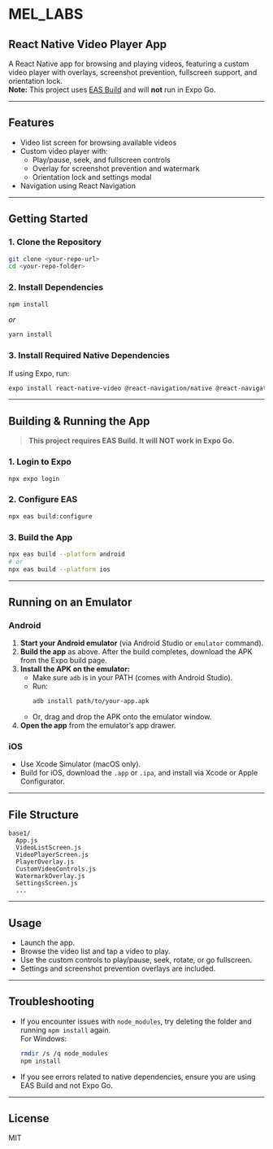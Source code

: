 # MEL_LABS  
## React Native Video Player App

A React Native app for browsing and playing videos, featuring a custom video player with overlays, screenshot prevention, fullscreen support, and orientation lock.  
**Note:** This project uses [EAS Build](https://docs.expo.dev/build/introduction/) and will **not** run in Expo Go.

---

## Features

- Video list screen for browsing available videos
- Custom video player with:
  - Play/pause, seek, and fullscreen controls
  - Overlay for screenshot prevention and watermark
  - Orientation lock and settings modal
- Navigation using React Navigation

---

## Getting Started

### 1. Clone the Repository

```sh
git clone <your-repo-url>
cd <your-repo-folder>
```

### 2. Install Dependencies

```sh
npm install
```
_or_
```sh
yarn install
```

### 3. Install Required Native Dependencies

If using Expo, run:
```sh
expo install react-native-video @react-navigation/native @react-navigation/native-stack expo-screen-orientation expo-screen-capture
```

---

## Building & Running the App

> **This project requires EAS Build. It will NOT work in Expo Go.**

### 1. Login to Expo

```sh
npx expo login
```

### 2. Configure EAS

```sh
npx eas build:configure
```

### 3. Build the App

```sh
npx eas build --platform android
# or
npx eas build --platform ios
```

---

## Running on an Emulator

### Android

1. **Start your Android emulator** (via Android Studio or `emulator` command).
2. **Build the app** as above. After the build completes, download the APK from the Expo build page.
3. **Install the APK on the emulator:**
   - Make sure `adb` is in your PATH (comes with Android Studio).
   - Run:
     ```sh
     adb install path/to/your-app.apk
     ```
   - Or, drag and drop the APK onto the emulator window.
4. **Open the app** from the emulator’s app drawer.

### iOS

- Use Xcode Simulator (macOS only).
- Build for iOS, download the `.app` or `.ipa`, and install via Xcode or Apple Configurator.

---

## File Structure

```
base1/
  App.js
  VideoListScreen.js
  VideoPlayerScreen.js
  PlayerOverlay.js
  CustomVideoControls.js
  WatermarkOverlay.js
  SettingsScreen.js
  ...
```

---

## Usage

- Launch the app.
- Browse the video list and tap a video to play.
- Use the custom controls to play/pause, seek, rotate, or go fullscreen.
- Settings and screenshot prevention overlays are included.

---

## Troubleshooting

- If you encounter issues with `node_modules`, try deleting the folder and running `npm install` again.  
  For Windows:
  ```sh
  rmdir /s /q node_modules
  npm install
  ```
- If you see errors related to native dependencies, ensure you are using EAS Build and not Expo Go.

---

## License

MIT
